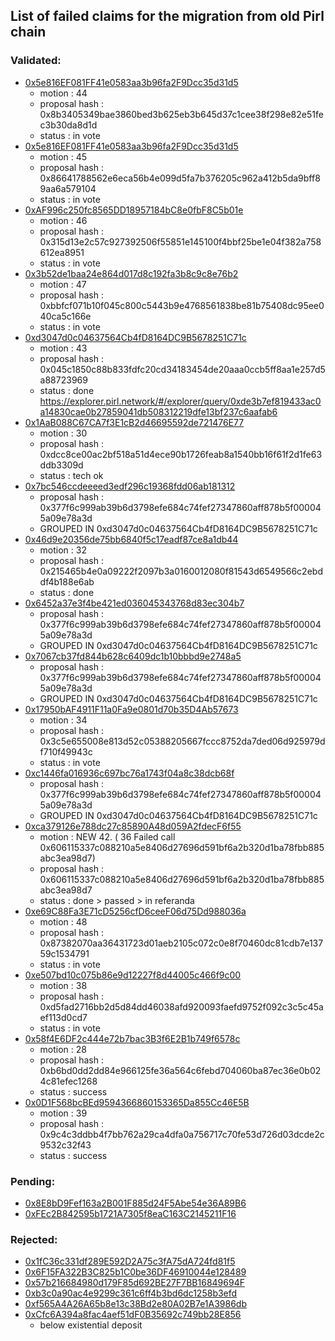 ## List of failed claims for the migration from old Pirl chain

### Validated:

- [0x5e816EF081FF41e0583aa3b96fa2F9Dcc35d31d5](validated/0x5e816EF081FF41e0583aa3b96fa2F9Dcc35d31d5.md)
    - motion : 44
    - proposal hash : 0x8b3405349bae3860bed3b625eb3b645d37c1cee38f298e82e51fec3b30da8d1d
    - status : in vote
- [0x5e816EF081FF41e0583aa3b96fa2F9Dcc35d31d5](validated/0x0f65e5D560320A2FcC45E869aC9d883469871298.md)
    - motion : 45
    - proposal hash : 0x86641788562e6eca56b4e099d5fa7b376205c962a412b5da9bff89aa6a579104
    - status : in vote
- [0xAF996c250fc8565DD18957184bC8e0fbF8C5b01e](validated/0xAF996c250fc8565DD18957184bC8e0fbF8C5b01e.md)
    - motion : 46
    - proposal hash : 0x315d13e2c57c927392506f55851e145100f4bbf25be1e04f382a758612ea8951
    - status : in vote
- [0x3b52de1baa24e864d017d8c192fa3b8c9c8e76b2](validated/0x3b52de1baa24e864d017d8c192fa3b8c9c8e76b2.md)
    - motion : 47
    - proposal hash : 0xbbfcf071b10f045c800c5443b9e4768561838be81b75408dc95ee040ca5c166e
    - status : in vote
- [0xd3047d0c04637564Cb4fD8164DC9B5678251C71c](validated/0xd3047d0c04637564Cb4fD8164DC9B5678251C71c.md)
    - motion : 43
    - proposal hash : 0x045c1850c88b833fdfc20cd34183454de20aaa0ccb5ff8aa1e257d5a88723969
    - status : done https://explorer.pirl.network/#/explorer/query/0xde3b7ef819433ac0a14830cae0b27859041db508312219dfe13bf237c6aafab6
- [0x1AaB088C67CA7f3E1cB2d46695592de721476E77](validated/0x1AaB088C67CA7f3E1cB2d46695592de721476E77.md)
    - motion : 30
    - proposal hash : 0xdcc8ce00ac2bf518a51d4ece90b1726feab8a1540bb16f61f2d1fe63ddb3309d
    - status :  tech ok
- [0x7bc546ccdeeeed3edf296c19368fdd06ab181312](validated/0x7bc546ccdeeeed3edf296c19368fdd06ab181312.md)
    - proposal hash : 0x377f6c999ab39b6d3798efe684c74fef27347860aff878b5f000045a09e78a3d
    - GROUPED IN 0xd3047d0c04637564Cb4fD8164DC9B5678251C71c
- [0x46d9e20356de75bb6840f5c17eadf87ce8a1db44](validated/0x46d9e20356de75bb6840f5c17eadf87ce8a1db44.md)
    - motion : 32
    - proposal hash : 0x215465b4e0a09222f2097b3a0160012080f81543d6549566c2ebddf4b188e6ab
    - status :  done
- [0x6452a37e3f4be421ed036045343768d83ec304b7](validated/0x6452a37e3f4be421ed036045343768d83ec304b7.md)
    - proposal hash : 0x377f6c999ab39b6d3798efe684c74fef27347860aff878b5f000045a09e78a3d
    - GROUPED IN 0xd3047d0c04637564Cb4fD8164DC9B5678251C71c
- [0x7067cb37fd844b628c6409dc1b10bbbd9e2748a5](validated/0x7067cb37fd844b628c6409dc1b10bbbd9e2748a5.md)
    - proposal hash : 0x377f6c999ab39b6d3798efe684c74fef27347860aff878b5f000045a09e78a3d
    - GROUPED IN 0xd3047d0c04637564Cb4fD8164DC9B5678251C71c
- [0x17950bAF4911F11a0Fa9e0801d70b35D4Ab57673](validated/0x17950bAF4911F11a0Fa9e0801d70b35D4Ab57673.md)
    - motion : 34
    - proposal hash : 0x3c5e655008e813d52c05388205667fccc8752da7ded06d925979df710f49943c
    - status :  in vote
- [0xc1446fa016936c697bc76a1743f04a8c38dcb68f](validated/0xc1446fa016936c697bc76a1743f04a8c38dcb68f.md)
    - proposal hash : 0x377f6c999ab39b6d3798efe684c74fef27347860aff878b5f000045a09e78a3d
    - GROUPED IN 0xd3047d0c04637564Cb4fD8164DC9B5678251C71c
- [0xca379126e788dc27c85890A48d059A2fdecF6f55](validated/0xca379126e788dc27c85890A48d059A2fdecF6f55.md)
    - motion :  NEW 42.  ( 36 Failed call 0x606115337c088210a5e8406d27696d591bf6a2b320d1ba78fbb885abc3ea98d7)
    - proposal hash : 0x606115337c088210a5e8406d27696d591bf6a2b320d1ba78fbb885abc3ea98d7
    - status :  done > passed > in referanda
- [0xe69C88Fa3E71cD5256cfD6ceeF06d75Dd988036a](validated/0xe69C88Fa3E71cD5256cfD6ceeF06d75Dd988036a.md)
    - motion : 48
    - proposal hash : 0x87382070aa36431723d01aeb2105c072c0e8f70460dc81cdb7e13759c1534791
    - status :  in vote
- [0xe507bd10c075b86e9d12227f8d44005c466f9c00](validated/0xe507bd10c075b86e9d12227f8d44005c466f9c00.md)
    - motion : 38
    - proposal hash : 0xd5fad2716bb2d5d84dd46038afd920093faefd9752f092c3c5c45aef113d0cd7
    - status :  in vote
- [0x58f4E6DF2c444e72b7bac3B3f6E2B1b749f6578c](validated/0x58f4E6DF2c444e72b7bac3B3f6E2B1b749f6578c.md)
    - motion : 28
    - proposal hash : 0xb6bd0dd2dd84e966125fe36a564c6febd704060ba87ec36e0b024c81efec1268
    - status :  success
- [0x0D1F568bcBEd9594366860153365Da855Cc46E5B](validated/0x0D1F568bcBEd9594366860153365Da855Cc46E5B.md)
    - motion : 39
    - proposal hash : 0x9c4c3ddbb4f7bb762a29ca4dfa0a756717c70fe53d726d03dcde2c9532c32f43
    - status :  success



### Pending:


- [0x8E8bD9Fef163a2B001F885d24F5Abe54e36A89B6](pending/0x8E8bD9Fef163a2B001F885d24F5Abe54e36A89B6.md)
- [0xFEc2B842595b1721A7305f8eaC163C2145211F16](pending/0xFEc2B842595b1721A7305f8eaC163C2145211F16.md)


### Rejected:

- [0x1fC36c331df289E592D2A75c3fA75dA724fd81f5](rejected/0x1fC36c331df289E592D2A75c3fA75dA724fd81f5.md)
- [0x6F15FA322B3C825b1C0be36DF46910044e128489](rejected/0x6F15FA322B3C825b1C0be36DF46910044e128489.md)
- [0x57b216684980d179F85d692BE27F7BB16849694F](rejected/0x57b216684980d179F85d692BE27F7BB16849694F.md)
- [0xb3c0a90ac4e9299c361c6ff4b3bd6dc1258b3efd](rejected/0xb3c0a90ac4e9299c361c6ff4b3bd6dc1258b3efd.md)
- [0xf565A4A26A65b8e13c38Bd2e80A02B7e1A3986db](rejected/0xf565A4A26A65b8e13c38Bd2e80A02B7e1A3986db.md)
- [0xCfc6A394a8fac4aef51dF0B35692c749bb28E856](rejected/0xCfc6A394a8fac4aef51dF0B35692c749bb28E856.md)
    - below existential deposit
